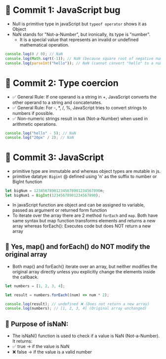 # 📝 Commit 1: JavaScript bug

- Null is primitive type in javaScript but `typeof operator` shows it as Object
- NaN stands for "Not-a-Number", but ironically, its type is "number".
  - It is a special value that represents an invalid or undefined mathematical operation.

```js
console.log(0 / 0); // NaN
console.log(Math.sqrt(-1)); // NaN (because square root of negative numbers is not real)
console.log(parseInt("hello")); // NaN (cannot convert "hello" to a number)
```

# 📝 Commit 2: Type coercion

- ✅ General Rule: If one operand is a string in +, JavaScript converts the other operand to a string and concatenates.
- ✅ General Rule: For -, \*, /, %, JavaScript tries to convert strings to numbers if possible.
- ✅ Non-numeric strings result in `NaN` (Not-a-Number) when used in arithmetic operations.

```js
console.log("hello" - 5); // NaN
console.log("20px" / 2); // NaN
```

# 📝 Commit 3: JavaScript

- primitive type are immutable and whereas object types are mutable in js.
- primitive datatye: `Bigint` @ defined using 'n' as the suffix to number or BigInt function

```js
let bigNum = 123456789012345678901234567890n;
let bigNum1 = BigInt(12345678901234567890);
```

- In javaScript function are object and can be assigned to variable, passed as argument or returned form function
- To iterate over the array there are 2 method `forEach` and `map`. Both have same syntax but map function transforms elements and returns a new array whereas forEach(): Executes code but does NOT return a new array

## 🔹 Yes, map() and forEach() do NOT modify the original array

- Both map() and forEach() iterate over an array, but neither modifies the original array directly unless you explicitly change the elements inside the callback.

```js
let numbers = [1, 2, 3, 4];

let result = numbers.forEach((num) => num * 2);

console.log(result); // undefined ❌ (Does not return a new array)
console.log(numbers); // [1, 2, 3, 4] (Original array unchanged)
```

## 🧐 Purpose of isNaN:

- The isNaN() function is used to check if a value is NaN (Not-a-Number). It returns:
- ✅ true → if the value is NaN
- ❌ false → if the value is a valid number
